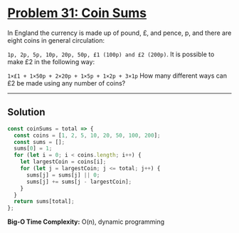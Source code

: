 # [Problem 31: Coin Sums](https://projecteuler.net/problem=31)

In England the currency is made up of pound, £, and pence, p, and there are eight coins in general circulation:

`1p, 2p, 5p, 10p, 20p, 50p, £1 (100p) and £2 (200p)`.
It is possible to make £2 in the following way:

`1×£1 + 1×50p + 2×20p + 1×5p + 1×2p + 3×1p`
How many different ways can £2 be made using any number of coins?

---
## Solution
```js
const coinSums = total => {
  const coins = [1, 2, 5, 10, 20, 50, 100, 200];
  const sums = [];
  sums[0] = 1;
  for (let i = 0; i < coins.length; i++) {
    let largestCoin = coins[i];
    for (let j = largestCoin; j <= total; j++) {
      sums[j] = sums[j] || 0;
      sums[j] += sums[j - largestCoin];
    }
  }
  return sums[total];
};
```
**Big-O Time Complexity:** O(n), dynamic programming